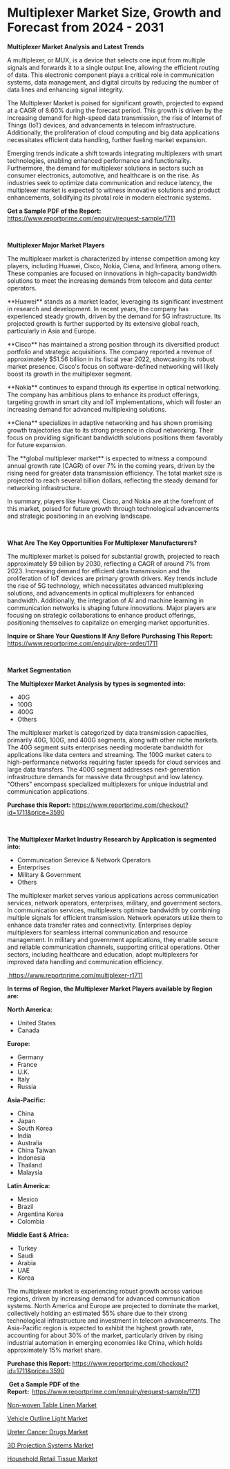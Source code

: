 <p><h1>Multiplexer Market Size, Growth and Forecast from 2024 - 2031</h1></p><p><strong>Multiplexer Market Analysis and Latest Trends</strong></p>
<p><p>A multiplexer, or MUX, is a device that selects one input from multiple signals and forwards it to a single output line, allowing the efficient routing of data. This electronic component plays a critical role in communication systems, data management, and digital circuits by reducing the number of data lines and enhancing signal integrity.</p><p>The Multiplexer Market is poised for significant growth, projected to expand at a CAGR of 8.60% during the forecast period. This growth is driven by the increasing demand for high-speed data transmission, the rise of Internet of Things (IoT) devices, and advancements in telecom infrastructure. Additionally, the proliferation of cloud computing and big data applications necessitates efficient data handling, further fueling market expansion.</p><p>Emerging trends indicate a shift towards integrating multiplexers with smart technologies, enabling enhanced performance and functionality. Furthermore, the demand for multiplexer solutions in sectors such as consumer electronics, automotive, and healthcare is on the rise. As industries seek to optimize data communication and reduce latency, the multiplexer market is expected to witness innovative solutions and product enhancements, solidifying its pivotal role in modern electronic systems.</p></p>
<p><strong>Get a Sample PDF of the Report:&nbsp;</strong> <a href="https://www.reportprime.com/enquiry/request-sample/1711">https://www.reportprime.com/enquiry/request-sample/1711</a></p>
<p>&nbsp;</p>
<p><strong>Multiplexer Major Market Players</strong></p>
<p><p>The multiplexer market is characterized by intense competition among key players, including Huawei, Cisco, Nokia, Ciena, and Infinera, among others. These companies are focused on innovations in high-capacity bandwidth solutions to meet the increasing demands from telecom and data center operators.</p><p>**Huawei** stands as a market leader, leveraging its significant investment in research and development. In recent years, the company has experienced steady growth, driven by the demand for 5G infrastructure. Its projected growth is further supported by its extensive global reach, particularly in Asia and Europe.</p><p>**Cisco** has maintained a strong position through its diversified product portfolio and strategic acquisitions. The company reported a revenue of approximately $51.56 billion in its fiscal year 2022, showcasing its robust market presence. Cisco's focus on software-defined networking will likely boost its growth in the multiplexer segment.</p><p>**Nokia** continues to expand through its expertise in optical networking. The company has ambitious plans to enhance its product offerings, targeting growth in smart city and IoT implementations, which will foster an increasing demand for advanced multiplexing solutions.</p><p>**Ciena** specializes in adaptive networking and has shown promising growth trajectories due to its strong presence in cloud networking. Their focus on providing significant bandwidth solutions positions them favorably for future expansion. </p><p>The **global multiplexer market** is expected to witness a compound annual growth rate (CAGR) of over 7% in the coming years, driven by the rising need for greater data transmission efficiency. The total market size is projected to reach several billion dollars, reflecting the steady demand for networking infrastructure. </p><p>In summary, players like Huawei, Cisco, and Nokia are at the forefront of this market, poised for future growth through technological advancements and strategic positioning in an evolving landscape.</p></p>
<p>&nbsp;</p>
<p><strong>What Are The Key Opportunities For Multiplexer Manufacturers?</strong></p>
<p><p>The multiplexer market is poised for substantial growth, projected to reach approximately $9 billion by 2030, reflecting a CAGR of around 7% from 2023. Increasing demand for efficient data transmission and the proliferation of IoT devices are primary growth drivers. Key trends include the rise of 5G technology, which necessitates advanced multiplexing solutions, and advancements in optical multiplexers for enhanced bandwidth. Additionally, the integration of AI and machine learning in communication networks is shaping future innovations. Major players are focusing on strategic collaborations to enhance product offerings, positioning themselves to capitalize on emerging market opportunities.</p></p>
<p><strong>Inquire or Share Your Questions If Any Before Purchasing This Report:</strong> <a href="https://www.reportprime.com/enquiry/pre-order/1711">https://www.reportprime.com/enquiry/pre-order/1711</a></p>
<p>&nbsp;</p>
<p><strong>Market Segmentation</strong></p>
<p><strong>The Multiplexer Market Analysis by types is segmented into:</strong></p>
<p><ul><li>40G</li><li>100G</li><li>400G</li><li>Others</li></ul></p>
<p><p>The multiplexer market is categorized by data transmission capacities, primarily 40G, 100G, and 400G segments, along with other niche markets. The 40G segment suits enterprises needing moderate bandwidth for applications like data centers and streaming. The 100G market caters to high-performance networks requiring faster speeds for cloud services and large data transfers. The 400G segment addresses next-generation infrastructure demands for massive data throughput and low latency. "Others" encompass specialized multiplexers for unique industrial and communication applications.</p></p>
<p><strong>Purchase this Report:&nbsp;</strong><a href="https://www.reportprime.com/checkout?id=1711&price=3590">https://www.reportprime.com/checkout?id=1711&price=3590</a></p>
<p>&nbsp;</p>
<p><strong>The Multiplexer Market Industry Research by Application is segmented into:</strong></p>
<p><ul><li>Communication Serevice & Network Operators</li><li>Enterprises</li><li>Military & Government</li><li>Others</li></ul></p>
<p><p>The multiplexer market serves various applications across communication services, network operators, enterprises, military, and government sectors. In communication services, multiplexers optimize bandwidth by combining multiple signals for efficient transmission. Network operators utilize them to enhance data transfer rates and connectivity. Enterprises deploy multiplexers for seamless internal communication and resource management. In military and government applications, they enable secure and reliable communication channels, supporting critical operations. Other sectors, including healthcare and education, adopt multiplexers for improved data handling and communication efficiency.</p></p>
<p><a href="https://www.reportprime.com/multiplexer-r1711">&nbsp;https://www.reportprime.com/multiplexer-r1711</a></p>
<p><strong>In terms of Region, the Multiplexer Market Players available by Region are:</strong></p>
<p>
    <p> <strong> North America: </strong>
        <ul>
            <li>United States</li>
            <li>Canada</li>
        </ul>
        </p> 
    <p> <strong> Europe: </strong>
        <ul>
            <li>Germany</li>
            <li>France</li>
            <li>U.K.</li>
            <li>Italy</li>
            <li>Russia</li>
        </ul>
        </p> 
    <p> <strong> Asia-Pacific: </strong>
        <ul>
            <li>China</li>
            <li>Japan</li>
            <li>South Korea</li>
            <li>India</li>
            <li>Australia</li>
            <li>China Taiwan</li>
            <li>Indonesia</li>
            <li>Thailand</li>
            <li>Malaysia</li>
        </ul>
        </p> 
    <p> <strong> Latin America: </strong>
        <ul>
            <li>Mexico</li>
            <li>Brazil</li>
            <li>Argentina Korea</li>
            <li>Colombia</li>
        </ul>
        </p> 
    <p> <strong> Middle East & Africa: </strong>
        <ul>
            <li>Turkey</li>
            <li>Saudi</li>
            <li>Arabia</li>
            <li>UAE</li>
            <li>Korea</li>
        </ul>
    </p>
    </p>
<p><p>The multiplexer market is experiencing robust growth across various regions, driven by increasing demand for advanced communication systems. North America and Europe are projected to dominate the market, collectively holding an estimated 55% share due to their strong technological infrastructure and investment in telecom advancements. The Asia-Pacific region is expected to exhibit the highest growth rate, accounting for about 30% of the market, particularly driven by rising industrial automation in emerging economies like China, which holds approximately 15% market share.</p></p>
<p><strong>Purchase this Report: </strong><a href="https://www.reportprime.com/checkout?id=1711&price=3590">https://www.reportprime.com/checkout?id=1711&price=3590</a></p>
<p>&nbsp;<strong>Get a Sample PDF of the Report:&nbsp;&nbsp;</strong><a href="https://www.reportprime.com/enquiry/request-sample/1711">https://www.reportprime.com/enquiry/request-sample/1711</a></p>
<p><strong></strong></p>
<p><p><a href="https://issuu.com/reportprime-2/docs/non-woven-table-linen-market-size-2_f820890ce551c3">Non-woven Table Linen Market</a></p><p><a href="https://medium.com/@colin.paterson6579/insights-into-the-vehicle-outline-light-industry-market-financial-status-market-size-and-revenue-ef781038b023">Vehicle Outline Light Market</a></p><p><a href="https://issuu.com/reportprime-2/docs/ureter-cancer-drugs-market-size-203_7703f7ee460f19">Ureter Cancer Drugs Market</a></p><p><a href="https://github.com/nathandecarvalho/Market-Research-Report-List-5/blob/main/3d-projection-systems-market.md">3D Projection Systems Market</a></p><p><a href="https://medium.com/@colin.paterson6579/household-retail-tissue-market-report-by-product-type-toilet-paper-paper-napkin-kleenex-others-1a411e8be0fa">Household Retail Tissue Market</a></p></p>